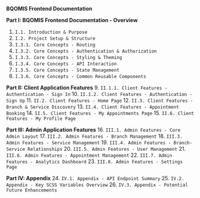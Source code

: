 **BQOMIS Frontend Documentation**

**Part I: BQOMIS Frontend Documentation - Overview**

1.  `I.1. Introduction & Purpose`
2.  `I.2. Project Setup & Structure`
3.  `I.3.1. Core Concepts - Routing`
4.  `I.3.2. Core Concepts - Authentication & Authorization`
5.  `I.3.3. Core Concepts - Styling & Theming`
6.  `I.3.4. Core Concepts - API Interaction`
7.  `I.3.5. Core Concepts - State Management`
8.  `I.3.6. Core Concepts - Common Reusable Components`

**Part II: Client Application Features** 9. `II.1.1. Client Features - Authentication - Sign In` 10. `II.1.2. Client Features - Authentication - Sign Up` 11. `II.2. Client Features - Home Page` 12. `II.3. Client Features - Branch & Service Discovery` 13. `II.4. Client Features - Appointment Booking` 14. `II.5. Client Features - My Appointments Page` 15. `II.6. Client Features - My Profile Page`

**Part III: Admin Application Features** 16. `III.1. Admin Features - Core Admin Layout` 17. `III.2. Admin Features - Branch Management` 18. `III.3. Admin Features - Service Management` 19. `III.4. Admin Features - Branch-Service Relationships` 20. `III.5. Admin Features - User Management` 21. `III.6. Admin Features - Appointment Management` 22. `III.7. Admin Features - Analytics Dashboard` 23. `III.8. Admin Features - Settings Page`

**Part IV: Appendix** 24. `IV.1. Appendix - API Endpoint Summary` 25. `IV.2. Appendix - Key SCSS Variables Overview` 26. `IV.3. Appendix - Potential Future Enhancements`
